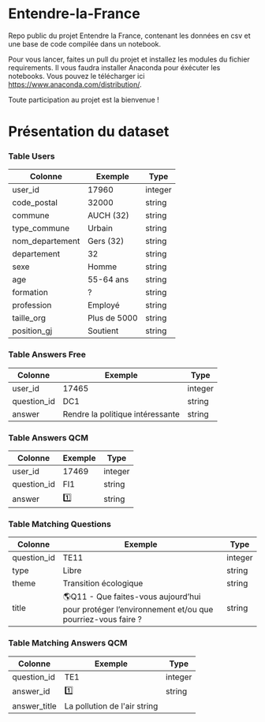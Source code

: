 # Entendre-la-France

Repo public du projet Entendre la France, contenant les données en csv et une base de code compilée dans un notebook.

Pour vous lancer, faites un pull du projet et installez les modules du fichier requirements. Il vous faudra installer Anaconda pour éxécuter les notebooks. Vous pouvez le télécharger ici https://www.anaconda.com/distribution/.

Toute participation au projet est la bienvenue !

# Présentation du dataset

### Table Users

|Colonne         |Exemple                        |Type                      |
|----------------|-------------------------------|-----------------------------|
|user_id	       |17960	|integer
|code_postal	|32000	|string
|commune	|AUCH (32)	|string
|type_commune	|Urbain	|string
|nom_departement	|Gers (32)	|string
|departement	|32	|string
|sexe	|Homme	|string
|age	|55-64 ans	|string
|formation	|?	|string
|profession	|Employé	|string
|taille_org	|Plus de 5000	|string
|position_gj	|Soutient	|string

### Table Answers Free

|Colonne         |Exemple                        |Type                      |
|----------------|-------------------------------|-----------------------------|
|user_id	|17465	|integer
|question_id	|DC1	|string
|answer	|Rendre la politique intéressante	|string

### Table Answers QCM

|Colonne         |Exemple                        |Type                      |
|----------------|-------------------------------|-----------------------------|
|user_id	|17469	|integer
|question_id	|FI1	|string
|answer	|1️⃣	|string

### Table Matching Questions 

|Colonne         |Exemple                        |Type                      |
|----------------|-------------------------------|-----------------------------|
|question_id	|TE11	|integer
|type	|Libre	|string
|theme	|Transition écologique	|string
|title	|🌎Q11 - Que faites-vous aujourd’hui pour protéger l’environnement et/ou que pourriez-vous faire ?	|string

### Table Matching Answers QCM

|Colonne         |Exemple                        |Type                      |
|----------------|-------------------------------|-----------------------------|
|question_id	|TE1	|integer
|answer_id	|1️⃣	|string
|answer_title	|La pollution de l'air	string
